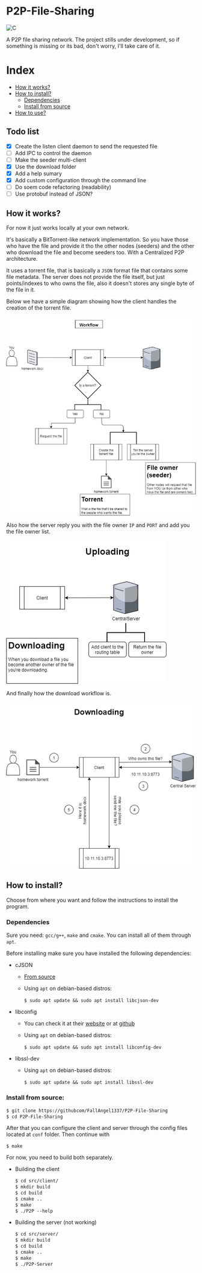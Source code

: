 # P2P-File-Sharing
![C](https://img.shields.io/badge/c-%2300599C.svg?style=for-the-badge&logo=c&logoColor=white)

A P2P file sharing network.
The project stills under development, so if something is missing or its bad, don't worry, I'll take care of it.

# Index
- [How it works? ](#how-it-works)
- [How to install?](#how-to-install)
    - [Dependencies](#dependencies)
    - [Install from source](#install-from-source)
- [How to use?](#how-to-use)

## Todo list
- [X] Create the listen client daemon to send the requested file
- [ ] Add IPC to control the daemon
- [ ] Make the seeder multi-client
- [X] Use the download folder
- [X] Add a help sumary
- [X] Add custom configuration through the command line
- [ ] Do soem code refactoring (readability)
- [ ] Use protobuf instead of JSON?

## How it works?
For now it just works locally at your own network.

It's basically a BitTorrent-like network implementation. So you have those who have the file and provide it tho the other nodes (seeders) and the other who download the file and become seeders too. With a Centralized P2P architecture.

 
It uses a torrent file, that is basically a `JSON` format file that contains some file metadata.
The server does not provide the file itself, but just points/indexes to who owns the file, also it doesn't stores any single byte of the file in it.

Below we have a simple diagram showing how the client handles the creation of the torrent file.

 ![Client-Side](images/client-side-workflow.png)

 Also how the server reply you with the file owner `IP` and `PORT` and add you the file owner list.

 ![Server-Side](images/server-uploading.png)

 And finally how the download workflow is.

 ![Downloading](images/downloading.png)

## How to install?
Choose from where you want and follow the instructions to install the program.

### Dependencies
Sure you need: `gcc/g++`, `make` and `cmake`. You can install all of them through `apt`.

Before installing make sure you have installed the following dependencies:
- cJSON
    - [From source](https://github.com/DaveGamble/cJSON#building)
    - Using `apt` on debian-based distros:
    
        `$ sudo apt update && sudo apt install libcjson-dev`

- libconfig
    - You can check it at their [website](https://hyperrealm.github.io/libconfig/) or at [github](https://hyperrealm.github.io/libconfig/)
    - Using `apt` on debian-based distros:

        `$ sudo apt update && sudo apt install libconfig-dev`

- libssl-dev
    - Using `apt` on debian-based distros:

        `$ sudo apt update && sudo apt install libssl-dev`

### Install from source:
```
$ git clone https://githubcom/FallAngel1337/P2P-File-Sharing
$ cd P2P-File-Sharing
```

After that you can configure the client and server through the config files located at `conf` folder.
Then continue with 
```
$ make
```

For now, you need to build both separately.
-  Building the client
    ```
    $ cd src/client/
    $ mkdir build
    $ cd build
    $ cmake ..
    $ make
    $ ./P2P --help
    ```

- Building the server (not working)
    ```
    $ cd src/server/
    $ mkdir build
    $ cd build
    $ cmake ..
    $ make
    $ ./P2P-Server
    ```
